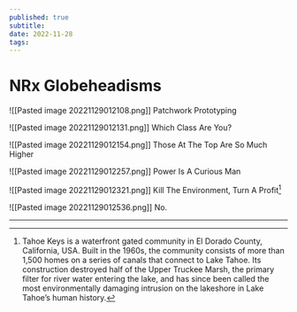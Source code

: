 ```yaml
---
published: true
subtitle: 
date: 2022-11-28
tags: 
---
```


# NRx Globeheadisms

![[Pasted image 20221129012108.png]]
Patchwork Prototyping

![[Pasted image 20221129012131.png]]
Which Class Are You?

![[Pasted image 20221129012154.png]]
Those At The Top Are So Much Higher

![[Pasted image 20221129012257.png]]
Power Is A Curious Man

![[Pasted image 20221129012321.png]]
Kill The Environment, Turn A Profit[^1]

![[Pasted image 20221129012536.png]]
No.

---
[^1]: Tahoe Keys is a waterfront gated community in El Dorado County, California, USA. Built in the 1960s, the community consists of more than 1,500 homes on a series of canals that connect to Lake Tahoe. Its construction destroyed half of the Upper Truckee Marsh, the primary filter for river water entering the lake, and has since been called the most environmentally damaging intrusion on the lakeshore in Lake Tahoe’s human history.
